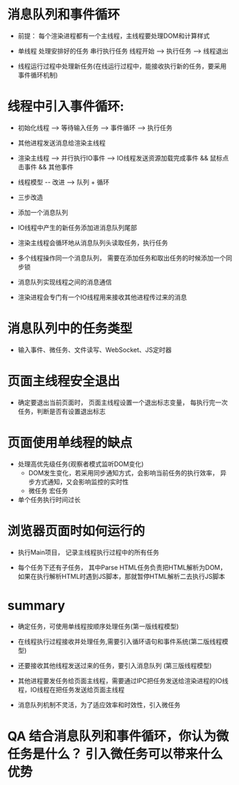 # 消息队列和事件循环

- 前提： 每个渲染进程都有一个主线程，主线程要处理DOM和计算样式
- 单线程 处理安排好的任务 串行执行任务 线程开始 --> 执行任务 --> 线程退出

- 线程运行过程中处理新任务(在线运行过程中，能接收执行新的任务，要采用事件循环机制)

# 线程中引入事件循环:

- 初始化线程 --> 等待输入任务 --> 事件循环 --> 执行任务

- 其他进程发送消息给渲染主线程

- 渲染主线程 --> 并行执行IO事件 --> IO线程发送资源加载完成事件 && 鼠标点击事件 && 其他事件

- 线程模型 -- 改进 --> 队列 + 循环

- 三步改造
 - 添加一个消息队列
 - IO线程中产生的新任务添加进消息队列尾部
 - 渲染主线程会循环地从消息队列头读取任务，执行任务

- 多个线程操作同一个消息队列， 需要在添加任务和取出任务的时候添加一个同步锁

- 消息队列实现线程之间的消息通信

- 渲染进程会专门有一个IO线程用来接收其他进程传过来的消息

# 消息队列中的任务类型

- 输入事件、微任务、文件读写、WebSocket、JS定时器

# 页面主线程安全退出

- 确定要退出当前页面时， 页面主线程设置一个退出标志变量， 每执行完一次任务，判断是否有设置退出标志

# 页面使用单线程的缺点

- 处理高优先级任务(观察者模式监听DOM变化)
    - DOM发生变化，若采用同步通知方式，会影响当前任务的执行效率， 异步方式通知，又会影响监控的实时性
    - 微任务 宏任务
- 单个任务执行时间过长

# 浏览器页面时如何运行的

- 执行Main项目， 记录主线程执行过程中的所有任务

- 每个任务下还有子任务， 其中Parse HTML任务负责把HTML解析为DOM，如果在执行解析HTML时遇到JS脚本，那就暂停HTML解析二去执行JS脚本

# summary 

- 确定任务，可使用单线程按顺序处理任务(第一版线程模型)

- 在线程执行过程接收并处理任务,需要引入循环语句和事件系统(第二版线程模型)

- 还要接收其他线程发送过来的任务，要引入消息队列 (第三版线程模型)

- 其他进程要发任务给页面主线程，需要通过IPC把任务发送给渲染进程的IO线程，IO线程在把任务发送给页面主线程

- 消息队列机制不灵活，为了适应效率和时效性，引入微任务

# QA 结合消息队列和事件循环，你认为微任务是什么？ 引入微任务可以带来什么优势